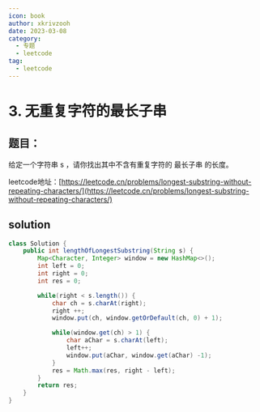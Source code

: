 ```yaml
---
icon: book
author: xkrivzooh
date: 2023-03-08
category:
  - 专题
  - leetcode
tag:
  - leetcode
---
```


# 3. 无重复字符的最长子串

## 题目：

给定一个字符串 s ，请你找出其中不含有重复字符的 最长子串 的长度。

leetcode地址：[https://leetcode.cn/problems/longest-substring-without-repeating-characters/](https://leetcode.cn/problems/longest-substring-without-repeating-characters/)


## solution

```java
class Solution {
    public int lengthOfLongestSubstring(String s) {
        Map<Character, Integer> window = new HashMap<>();
        int left = 0;
        int right = 0;
        int res = 0;

        while(right < s.length()) {
            char ch = s.charAt(right);
            right ++;
            window.put(ch, window.getOrDefault(ch, 0) + 1);

            while(window.get(ch) > 1) {
                char aChar = s.charAt(left);
                left++;
                window.put(aChar, window.get(aChar) -1);
            }
            res = Math.max(res, right - left);
        }
        return res;
    }
}
```